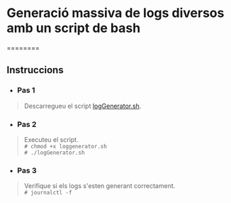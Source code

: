 # Generació massiva de logs diversos amb un script de bash 
========
## Instruccions  
* ### Pas 1  
> Descarregueu el script [logGenerator.sh](logGenerator.sh).  

* ### Pas 2 
> Executeu el script.  
	`# chmod +x loggenerator.sh`  
	`# ./logGenerator.sh`  

* ### Pas 3 
> Verifique si els logs s'esten generant correctament.   
	`# journalctl -f`

